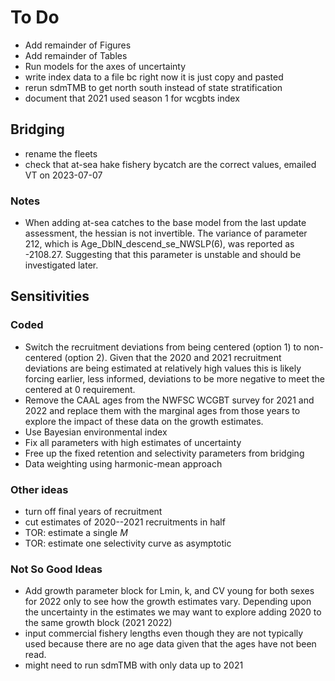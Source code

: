 # To Do

* Add remainder of Figures
* Add remainder of Tables
* Run models for the axes of uncertainty
* write index data to a file bc right now it is just copy and pasted
* rerun sdmTMB to get north south instead of state stratification
* document that 2021 used season 1 for wcgbts index

## Bridging

* rename the fleets
* check that at-sea hake fishery bycatch are the correct values, emailed VT on
  2023-07-07

### Notes

* When adding at-sea catches to the base model from the last update assessment,
  the hessian is not invertible. The variance of parameter 212, which is
  Age_DblN_descend_se_NWSLP(6), was reported as -2108.27. Suggesting that this
  parameter is unstable and should be investigated later.

## Sensitivities
### Coded

* Switch the recruitment deviations from being centered (option 1) to non-centered (option 2). Given that the 2020 and 2021 recruitment deviations are being estimated at relatively high values this is likely forcing earlier, less informed, deviations to be more negative to meet the centered at 0 requirement.  
* Remove the CAAL ages from the NWFSC WCGBT survey for 2021 and 2022 and replace them with the marginal ages from those years to explore the impact of these data on the growth estimates.
* Use Bayesian environmental index
* Fix all parameters with high estimates of uncertainty
* Free up the fixed retention and selectivity parameters from bridging
* Data weighting using harmonic-mean approach

### Other ideas

* turn off final years of recruitment
* cut estimates of 2020--2021 recruitments in half
* TOR: estimate a single $M$
* TOR: estimate one selectivity curve as asymptotic
### Not So Good Ideas

* Add growth parameter block for Lmin, k, and CV young for both sexes for 2022
  only to see how the growth estimates vary.  Depending upon the uncertainty in
  the estimates we may want to explore adding 2020 to the same growth block
  (2021 2022)
* input commercial fishery lengths even though they are not typically used
  because there are no age data given that the ages have not been read.
* might need to run sdmTMB with only data up to 2021

